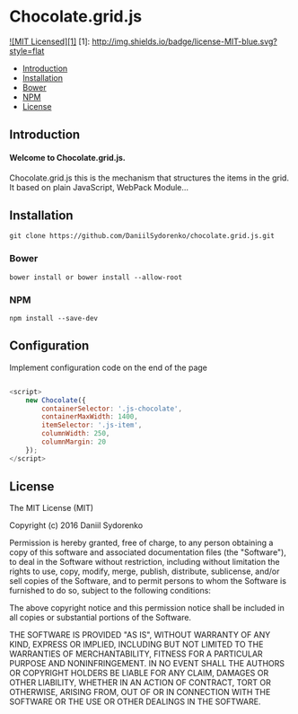 Chocolate.grid.js
========

[![MIT Licensed][1]](#license)
[1]: http://img.shields.io/badge/license-MIT-blue.svg?style=flat

- [Introduction](#introduction)
- [Installation](#installation)
 - [Bower](#bower)
 - [NPM](#npm)
 - [License](#license)

## Introduction
#### Welcome to Chocolate.grid.js. 
Chocolate.grid.js this is the mechanism that structures the items in the grid. It based on plain JavaScript, WebPack Module...

## Installation
```
git clone https://github.com/DaniilSydorenko/chocolate.grid.js.git
```

### Bower 

```
bower install or bower install --allow-root
```

### NPM

```
npm install --save-dev
```

## Configuration
Implement configuration code on the end of the page
```javascript

<script>
    new Chocolate({
        containerSelector: '.js-chocolate',
        containerMaxWidth: 1400,
        itemSelector: '.js-item',
        columnWidth: 250,
        columnMargin: 20
    });
</script>
```

License
-------

The MIT License (MIT)

Copyright (c) 2016 Daniil Sydorenko

Permission is hereby granted, free of charge, to any person obtaining a copy of this software and associated
documentation files (the "Software"), to deal in the Software without restriction, including without limitation
the rights to use, copy, modify, merge, publish, distribute, sublicense, and/or sell copies of the Software,
and to permit persons to whom the Software is furnished to do so, subject to the following conditions:

The above copyright notice and this permission notice shall be included in all copies or substantial
portions of the Software.

THE SOFTWARE IS PROVIDED "AS IS", WITHOUT WARRANTY OF ANY KIND, EXPRESS OR IMPLIED, INCLUDING BUT NOT LIMITED
TO THE WARRANTIES OF MERCHANTABILITY, FITNESS FOR A PARTICULAR PURPOSE AND NONINFRINGEMENT. IN NO EVENT SHALL
THE AUTHORS OR COPYRIGHT HOLDERS BE LIABLE FOR ANY CLAIM, DAMAGES OR OTHER LIABILITY, WHETHER IN AN ACTION OF
CONTRACT, TORT OR OTHERWISE, ARISING FROM, OUT OF OR IN CONNECTION WITH THE SOFTWARE OR THE USE OR OTHER
DEALINGS IN THE SOFTWARE.

